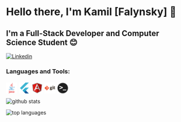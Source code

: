 # Hello there, I'm Kamil [Falynsky] 👋
## I'm a Full-Stack Developer and Computer Science Student 😊
[![Linkedin](https://img.shields.io/badge/linkedin-%230077B5.svg?&style=for-the-badge&logo=linkedin&logoColor=white)](https://www.linkedin.com/in/kamil-falinski/)

### Languages and Tools:
<a href="#"><img align="left" style="margin-right:5px;margin-top:5px;" alt="Java" title="Java" width="30px" src="https://github.com/devicons/devicon/blob/master/icons/java/java-original-wordmark.svg" /></a>

<a href="#"><img align="left" alt="Flutter" title="Flutter" style="margin-right:5px;margin-top:5px;" width="30px" src="https://github.com/devicons/devicon/blob/master/icons/flutter/flutter-original.svg" /></a>

<a href="#"><img align="left" alt="Angular" title="Angular" style="margin-right:5px;margin-top:5px;" width="30px" src="https://github.com/devicons/devicon/blob/master/icons/angularjs/angularjs-original.svg" /></a>

<a href="#"><img align="left" alt="Git" title="Git" style="margin-right:5px;margin-top:5px;" width="30px" src="https://github.com/devicons/devicon/blob/master/icons/git/git-original-wordmark.svg" /></a>

<a href="#"><img align="left" style="margin-right:5px;margin-top:5px;" alt="Terminal" title="Terminal" width="30px" src="https://raw.githubusercontent.com/github/explore/80688e429a7d4ef2fca1e82350fe8e3517d3494d/topics/terminal/terminal.png" /></a><br><br>  

![github stats](https://github-readme-stats.vercel.app/api?username=Falynsky&count_private=true&show_icons=true&theme=darcula&hide=prs,issues&custom_title=Falynsky%20GitHub%20Stats)


![top languages](https://github-readme-stats.vercel.app/api/top-langs/?username=Falynsky&layout=compact&theme=darcula)
